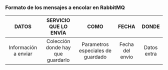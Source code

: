 ### Formato de los mensajes a encolar en RabbitMQ

|  DATOS | SERVICIO QUE LO ENVÍA | COMO | FECHA | DONDE |
| :------: | :---------------------: | :----: | :-----: | :-----: |
| Información a enviar | Colección donde hay que guardarlo | Parametros especiales de guardado | Fecha del envio | Datos extra |